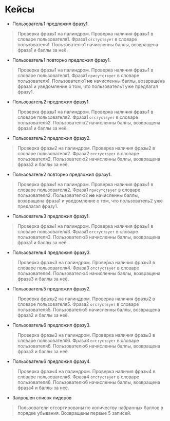Кейсы
=====================
* Пользователь1 предложил фразу1.
>Проверка фразы1 на палиндром. Проверка наличия фразы1 в словаре пользователя1. Фраза1 `отстуствует` в словаре пользователя1. Пользователю1 начисленны баллы, возвращена фраза1 и баллы за неё.
* Пользователь1 повторно предложил фразу1.
>Проверка фразы1 на палиндром. Проверка наличия фразы1 в словаре пользователя1. Фраза1 `присутствует` в словаре пользователя1. Пользователю1 **не** начисленны баллы, возвращена фраза1 и уведомление о том, что пользователь1 уже предлагал фразу1.
* Пользователь2 предложил фразу1.
>Проверка фразы1 на палиндром. Проверка наличия фразы1 в словаре пользователя2. Фраза1 `отстуствует` в словаре пользователя2. Пользователю2 начисленны баллы, возвращена фраза1 и баллы за неё.
* Пользователь2 предложил фразу2.
>Проверка фразы2 на палиндром. Проверка наличия фразы2 в словаре пользователя2. Фраза2 `отстуствует` в словаре пользователя2. Пользователю2 начисленны баллы, возвращена фраза2 и баллы за неё.
* Пользователь2 повторно предложил фразу1.
>Проверка фразы1 на палиндром. Проверка наличия фразы1 в словаре пользователя2. Фраза1 `присутствует` в словаре пользователя2. Пользователю2 **не** начисленны баллы, возвращена фраза1 и уведомление о том, что пользователь2 уже предлагал фразу1.
* Пользователь3 предложил фразу1.
>Проверка фразы1 на палиндром. Проверка наличия фразы1 в словаре пользователя3. Фраза1 `отстуствует` в словаре пользователя3. Пользователю3 начисленны баллы, возвращена фраза1 и баллы за неё.
* Пользователь4 предложил фразу3.
>Проверка фразы3 на палиндром. Проверка наличия фразы3 в словаре пользователя4. Фраза3 `отстуствует` в словаре пользователя4. Пользователю4 начисленны баллы, возвращена фраза3 и баллы за неё.
* Пользователь5 предложил фразу2.
>Проверка фразы2 на палиндром. Проверка наличия фразы2 в словаре пользователя5. Фраза2 `отстуствует` в словаре пользователя5. Пользователю5 начисленны баллы, возвращена фраза2 и баллы за неё.
* Пользователь6 предложил фразу3.
>Проверка фразы3 на палиндром. Проверка наличия фразы3 в словаре пользователя6. Фраза3 `отстуствует` в словаре пользователя6. Пользователю6 начисленны баллы, возвращена фраза3 и баллы за неё.
* Пользователь6 предложил фразу4.
>Проверка фразы4 на палиндром. Проверка наличия фразы4 в словаре пользователя6. Фраза4 `отстуствует` в словаре пользователя6. Пользователю6 начисленны баллы, возвращена фраза4 и баллы за неё.
* Запрошен список лидеров
>Пользователи отсортированы по количеству набранных баллов в порядке убывания. Возвращены первые 5 записей.
